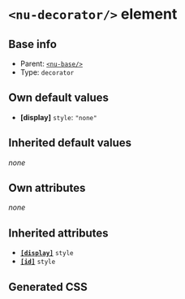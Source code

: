 # `<nu-decorator/>` element

## Base info
* Parent: [`<nu-base/>`](./nu-base.md)
* Type: `decorator`


## Own default values
* **[display]** `style`: `"none"`

## Inherited default values
*none*


## Own attributes
*none*


## Inherited attributes
* **[`[display]`](../attributes/display.md)** `style`
* **[`[id]`](../attributes/id.md)** `style`

## Generated CSS
```css

```
